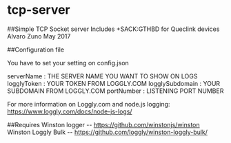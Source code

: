 # tcp-server
##Simple TCP Socket server
Includes +SACK:GTHBD for Queclink devices
Alvaro Zuno
May 2017

##Configuration file

You have to set your setting on config.json

serverName : THE SERVER NAME YOU WANT TO SHOW ON LOGS
logglyToken : YOUR TOKEN FROM LOGGLY.COM
logglySubdomain : YOUR SUBDOMAIN FROM LOGGLY.COM
portNumber : LISTENING PORT NUMBER

For more information on Loggly.com and node.js logging: https://www.loggly.com/docs/node-js-logs/

##Requires
Winston logger -- https://github.com/winstonjs/winston
Winston Loggly Bulk -- https://github.com/loggly/winston-loggly-bulk/
